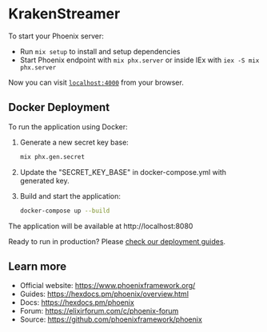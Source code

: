 # KrakenStreamer

To start your Phoenix server:

  * Run `mix setup` to install and setup dependencies
  * Start Phoenix endpoint with `mix phx.server` or inside IEx with `iex -S mix phx.server`

Now you can visit [`localhost:4000`](http://localhost:4000) from your browser.

## Docker Deployment

To run the application using Docker:

1. Generate a new secret key base:
   ```bash
   mix phx.gen.secret
   ```

2. Update the "SECRET_KEY_BASE" in docker-compose.yml with generated key.

3. Build and start the application:
   ```bash
   docker-compose up --build
   ```

The application will be available at http://localhost:8080

Ready to run in production? Please [check our deployment guides](https://hexdocs.pm/phoenix/deployment.html).

## Learn more

  * Official website: https://www.phoenixframework.org/
  * Guides: https://hexdocs.pm/phoenix/overview.html
  * Docs: https://hexdocs.pm/phoenix
  * Forum: https://elixirforum.com/c/phoenix-forum
  * Source: https://github.com/phoenixframework/phoenix

